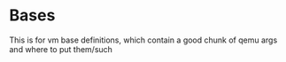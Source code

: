 # Bases

This is for vm base definitions, which contain a good chunk of qemu args and where to put them/such
